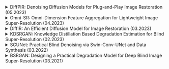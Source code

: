 <details>
<summary>DiffPIR: Denoising Diffusion Models for Plug-and-Play Image Restoration (05.2023)</summary>

---

**Data of Introduction:**

- May 15, 2023

**Conference/Publication:**

- CVPR workshop NTIRE 2023

**Authors:**

- Yuanzhi Zhu, Kai Zhang, Jingyun Liang, Jiezhang Cao, Bihan Wen, Radu Timofte, Luc Van Gool

**Abstract/Description:**

- The paper introduces DiffPIR, a method that integrates traditional plug-and-play image restoration into the diffusion sampling framework. While most existing methods focus on discriminative Gaussian denoisers, this work explores the potential of diffusion models as a generative denoiser prior for plug-and-play image restoration. The proposed approach demonstrates state-of-the-art performance on various image restoration tasks, including super-resolution, image deblurring, and inpainting.

**Main Concepts:**

- Utilization of any off-the-shelf denoiser as an implicit image prior.
- Exploration of diffusion models as a generative denoiser prior.
- Integration of traditional plug-and-play methods into the diffusion sampling framework.

**Architecture & Methods:**

- DiffPIR: A method that combines plug-and-play image restoration with diffusion models.
- Uses diffusion models as generative denoisers, offering a potential improvement over traditional Gaussian denoisers.

**Training Details:**

- Specific training details are not provided in the summary, but the paper likely delves deeper into the training process and parameters.

**Metrics:**

- Metrics related to reconstruction faithfulness and perceptual quality were used, though specific metric names are not mentioned in the summary.

**Datasets:**

- Training: Not explicitly mentioned in the summary.
- Testing: FFHQ and ImageNet datasets were used for evaluation.

**Results & Achievements:**

- DiffPIR achieves state-of-the-art performance on various image restoration tasks.
- Demonstrates superior quality in terms of reconstruction faithfulness and perceptual quality, requiring no more than 100 Neural Function Evaluations (NFEs).

**Code/Implementation:**

- The source code is available at [DiffPIR GitHub Repository](https://github.com/yuanzhi-zhu/DiffPIR).

**References:**

- [paper](https://arxiv.org/pdf/2305.08995.pdf)
- [github](https://github.com/yuanzhi-zhu/DiffPIR)

```
@inproceedings{zhu2023denoising, % DiffPIR
      title={Denoising Diffusion Models for Plug-and-Play Image Restoration},
      author={Yuanzhi Zhu and Kai Zhang and Jingyun Liang and Jiezhang Cao and Bihan Wen and Radu Timofte and Luc Van Gool},
      booktitle={IEEE Conference on Computer Vision and Pattern Recognition Workshops (NTIRE)},
      year={2023}
}
```

---
  
</details>





<details>
<summary>Omni-SR: Omni-Dimension Feature Aggregation for Lightweight Image Super-Resolution (04.2023)</summary>

---

**Date of Introduction:**

- April 2023

**Conference/Publication:**

- CVPR 2023

**Authors:**

- Not explicitly mentioned in the provided chunks, but typically available on the paper's title page.

**Abstract/Description:**

- The paper introduces the Efficient Non-Local Contrastive Attention (ENLCA) for Single Image Super-Resolution (SISR). The primary challenge addressed is the limitation of Non-Local Attention (NLA) in SISR, which often gives noisy information significant weights and consumes quadratic computational resources. The proposed ENLCA aims to perform long-range visual modeling and leverage more relevant non-local features efficiently. The method consists of two parts: Efficient Non-Local Attention (ENLA) and Sparse Aggregation. ENLA uses a kernel method to approximate the exponential function, achieving linear computational complexity. Sparse Aggregation focuses on informative features, and contrastive learning is applied to further distinguish between relevant and irrelevant features. The proposed architecture, called Efficient Non-Local Contrastive Network (ENLCN), demonstrates superior performance over state-of-the-art methods in SISR.

**Main Concepts:**

- The paper introduces the Omni Self-Attention (OSA) block based on the dense interaction principle, which can simultaneously model pixel-interaction from both spatial and channel dimensions, mining potential correlations across omni-axis (i.e., spatial and channel).
- The paper also presents the Omni-Scale Aggregation Group (OSAG), a multi-scale hierarchical aggregation block designed to achieve tailored encoding of varying scales of texture patterns.

**Architecture & Methods:**

- Omni Self-Attention (OSA): A novel omni-dimension feature aggregation scheme that exploits both spatial and channel axis information simultaneously, offering higher-order receptive field information.
- Omni-Scale Aggregation Group (OSAG): A multi-scale hierarchical aggregation block that builds three cascaded aggregators: local convolution, meso self-attention, and global self-attention, rendering an omni-scale feature extraction capability.

**Training Details:**

- Not explicitly mentioned in the provided chunks, but typically available in the paper's methodology section.

**Metrics:**

- Not explicitly mentioned in the provided chunks, but typically available in the paper's results section.

**Datasets:**

- Not explicitly mentioned in the provided chunks, but typically available in the paper's methodology section.

**Results & Achievements:**
- The proposed Omni-SR framework exhibits superior restoration performance, covering a larger interaction range while maintaining an attractive model size of 792K.

**Code/Implementation:**

- The source code is available at [Omni-SR GitHub Repository](https://github.com/Francis0625/Omni-SR).

**References:**

- [paper](https://arxiv.org/pdf/2304.10244.pdf)
- [github](https://github.com/Francis0625/Omni-SR)

```
@inproceedings{omni_sr,
  title      = {Omni Aggregation Networks for Lightweight Image Super-Resolution},
  author     = {Wang, Hang and Chen, Xuanhong and Ni, Bingbing and Liu, Yutian and Liu jinfan},
  booktitle  = {Conference on Computer Vision and Pattern Recognition},
  year       = {2023}
}
```

---

</details>





<details>
<summary>DiffIR: An Efficient Diffusion Model for Image Restoration (03.2023)</summary>

---
      
**Date of Introduction:**

- March 2023

**Conference/Publication:**

- ArXiv (preprint)

**Authors:**

- Bin Xia, Yulun Zhang, Shiyin Wang, Yitong Wang, Xinglong Wu, Yapeng Tian, Wenming Yang, and Luc Van Gool 2

**Abstract/Description:**

 - The paper introduces an efficient diffusion model for image restoration (DiffIR). Traditional diffusion models require many iterations and computational resources to generate accurate images or latent feature maps. While these models perform well in image synthesis, applying them directly to image restoration can be inefficient. DiffIR addresses this by using a diffusion model to estimate a compact image restoration prior representation (IPR) to guide the network in restoring images. This approach reduces the model size and iteration count, leading to more accurate estimations compared to traditional diffusion models.

**Main Concepts:**

- The inefficiency of traditional diffusion models when applied directly to image restoration.
- Introduction of DiffIR, which uses a diffusion model to estimate a compact IPR to guide image restoration.
- The potential of DiffIR to reduce model size and iteration count, leading to more accurate estimations.

**Architecture & Methods:**

- Compact IR Prior Extraction Network (CPEN): Extracts a compact IR prior representation (IPR) from ground-truth images.
- Dynamic IRformer (DIRformer): Uses the extracted IPR to restore low-quality images. It consists of dynamic transformer blocks in a U-net shape. These blocks include dynamic multi-head transposed attention (DMTA) and dynamic gated feed-forward network (DGFN), which use the IPR as dynamic modulation parameters to add restoration details into feature maps.

**Training Details:**

- DiffIR is trained in two stages: pretraining and training the diffusion model. In pretraining, the CPEN and DIRformer are trained together using ground-truth and low-quality images. In the second stage, the diffusion model is trained to estimate the IPR directly from low-quality images.

**Metrics:**

- Specific metrics are not mentioned in the provided text, but the paper likely uses standard image restoration metrics.

**Datasets:**

- Specific dataset names are not provided in the summary, but the paper likely uses datasets relevant to image restoration tasks.

**Results & Achievements:**

- DiffIR is presented as a more efficient alternative to traditional diffusion models for image restoration. It achieves high-quality restoration results with reduced computational resources.

**Code/Implementation:**

- The source code is available at [DiffIR GitHub Repository](https://github.com/Zj-BinXia/DiffIR).

**References:**

- [paper](https://arxiv.org/pdf/2303.09472.pdf)
- [github](https://github.com/Zj-BinXia/DiffIR)

```
@article{diffir2023efficient,
    title={DiffIR: An Efficient Diffusion Model for Image Restoration},
    journal={arXiv preprint},
    year={2023}
}
```

---

</details>





<details>
<summary>KDSRGAN: Knowledge Distillation Based Degradation Estimation for Blind Super-Resolution (02.2023)</summary>

---

**Date of Introduction:**

- February 16, 2023
  
**Conference/Publication:**

- ICLR 2023

**Authors:**

- Bin Xia, Yulun Zhang, Yitong Wang, Yapeng Tian, Wenming Yang, Radu Timofte, Luc Van Gool
  
**Abstract/Description:**

- The paper addresses the challenge of blind image super-resolution (Blind-SR), which aims to recover a high-resolution (HR) image from a low-resolution (LR) image with unknown degradations. Traditional methods often rely on explicit degradation estimators for specific degradation processes, making them less adaptable to different degradation types. This work introduces the Knowledge Distillation based Blind-SR network (KDSR) that leverages an implicit degradation estimator to extract degradation representation without needing ground-truth degradation supervision. The proposed method achieves state-of-the-art performance and can adapt to various degradation processes.

**Main Concepts:**

- The significance of degradation models in Blind-SR.
- The limitations of explicit degradation estimators in traditional Blind-SR methods.
- The introduction of an implicit degradation representation (IDR) learning framework for Blind-SR.

**Architecture & Methods:**

- KD-IDE (Knowledge Distillation based Implicit Degradation Estimator): An estimator that predicts accurate implicit degradation representation (IDR) without relying on ground-truth degradation.
- IDR-DCRB (IDR-based Dynamic Convolution Residual Blocks): An efficient SR network designed to utilize the IDR for super-resolution.

**Training Details:**

- The KDSR model involves a two-stage training process. Initially, a teacher network is trained with paired HR and LR images. Subsequently, a student network is trained to extract the same IDR as the teacher network from LR images directly.

**Metrics:**

- While specific metrics are not detailed in the provided summary, the paper likely employs standard super-resolution evaluation metrics.

**Datasets:**

- The exact datasets used are not specified in the summary, but given the context, diverse datasets representing various degradation types are likely used.

**Results & Achievements:**

- KDSR demonstrates superior performance in different degradation settings, from simple to complex, showcasing its adaptability and effectiveness.

**Code/Implementation:**

- The source code is available at [KDSR GitHub Repository](https://github.com/Zj-BinXia/KDSR).

**References:**

- [paper](https://arxiv.org/pdf/2211.16928.pdf)
- [github](https://github.com/Zj-BinXia/KDSR)

```
@InProceedings{xia2022knowledge,
  title={Knowledge Distillation based Degradation Estimation for Blind Super-Resolution},
  author={Xia, Bin and Zhang, Yulun and Wang, Yitong and Tian, Yapeng and Yang, Wenming and Timofte, Radu and Van Gool, Luc},
  journal={ICLR},
  year={2023}
}
```

---
      
</details>





<details>
<summary>SCUNet: Practical Blind Denoising via Swin-Conv-UNet and Data Synthesis (03.2022)</summary>

---

**Date of Introduction:**

- March 28, 2022

**Conference/Publication:**

- ArXiv (preprint)

**Authors:**

- Kai Zhang, Yawei Li, Jingyun Liang, Jiezhang Cao, Yulun Zhang, Hao Tang, Radu Timofte, Luc Van Gool

**Abstract/Description:**

- The paper addresses the challenge of blind image denoising, where most existing methods rely on simple noise assumptions. The authors propose a new approach, DiffPIR, that integrates traditional plug-and-play image restoration into the diffusion sampling framework. The proposed method, Swin-Conv-UNet, combines the strengths of the Swin Transformer and convolutional networks. Additionally, a new noise degradation model is introduced, which considers various types of noise and incorporates strategies like random shuffle and double degradation. The method achieves state-of-the-art performance on various denoising tasks.

**Main Concepts:**

- Challenges with existing denoising methods and their reliance on simple noise assumptions.
- Introduction of Swin-Conv-UNet, which combines local modeling ability of convolutional layers with non-local modeling of Swin Transformer.
- Design of a practical noise degradation model that considers various noise types and incorporates strategies for more realistic training.

**Architecture & Methods:**

- Swin-Conv-UNet (SCUNet): A network that integrates Swin Transformer blocks with convolutional layers. It's designed to capture both local and non-local image features effectively.
- Noise Degradation Model: A model that simulates various types of noise, including Gaussian, Poisson, speckle, JPEG compression, and camera sensor noises. It also uses strategies like random shuffle and double degradation.

**Training Details:**

- The paper emphasizes the importance of a realistic noise model for training. While specific training details are not provided in the summary, the paper likely delves deeper into the training process and parameters.

**Metrics:**

- The paper likely uses standard denoising metrics, though specific metric names are not mentioned in the summary.

**Datasets:**

- The paper mentions the use of various noise types for training, suggesting the use of diverse datasets. Specific dataset names are not provided in the summary.

**Results & Achievements:**

- The proposed Swin-Conv-UNet achieves state-of-the-art performance on denoising tasks.
- The noise degradation model improves the practicability of the denoising model for real images.

**Code/Implementation:**

- The source code is available at [SCUNet GitHub Repository](https://github.com/cszn/SCUNet).

**References:**

- [paper](https://arxiv.org/pdf/2203.13278.pdf)
- [github](https://github.com/cszn/SCUNet)

```
@article{zhang2022practical,
title={Practical Blind Denoising via Swin-Conv-UNet and Data Synthesis},
author={Zhang, Kai and Li, Yawei and Liang, Jingyun and Cao, Jiezhang and Zhang, Yulun and Tang, Hao and Timofte, Radu and Van Gool, Luc},
journal={arXiv preprint},
year={2022}
}
```

---
      
</details>





<details>
<summary>BSRGAN: Designing a Practical Degradation Model for Deep Blind Image Super-Resolution (03.2021)</summary>

---

**Date of Introduction:**

- March 14, 2021 (arXiv:2103.14006v2 [eess.IV] 30 Sep 2021)

**Conference/Publication:**

- ICCV 2021

**Authors:**

- Kai Zhang, Jingyun Liang, Luc Van Gool, Radu Timofte

**Abstract/Description:**

- The paper emphasizes the importance of the degradation model in single image super-resolution (SISR) methods. Existing models may not perform well if the assumed degradation deviates from real images. The authors propose a more complex but practical degradation model that considers randomly shuffled blur, downsampling, and noise degradations. This model aims to cover the diverse degradations of real images. The paper also introduces a deep blind ESRGAN super-resolver trained with this degradation model, demonstrating its effectiveness in real SISR applications.

**Main Concepts:**

- Importance of the degradation model in SISR methods.
- Challenges with existing SISR methods and their assumptions.
- Introduction of a new degradation model that considers diverse degradations of real images.

**Architecture & Methods:**

- Degradation Model: The proposed model considers blur (approximated by two convolutions with isotropic and anisotropic Gaussian kernels), downsampling (chosen from nearest, bilinear, and bicubic interpolations), and noise (Gaussian noise, JPEG compression, and camera sensor noise).
- Random Shuffle Strategy: Instead of the traditional blur/downsampling/noise-addition pipeline, the authors propose a random shuffle strategy for these degradations.
- Deep Blind ESRGAN: A super-resolver trained using the new degradation model.

**Training Details:**

- The paper highlights the use of the new degradation model to synthesize realistic LR images from HR images, providing unlimited paired LR/HR training data without misalignment issues.

**Metrics:**

- Specific metrics are not mentioned in the summary, but the paper likely uses standard SISR metrics.

**Datasets:**

- The degradation model is designed to be applicable to real images with diverse degradations. Specific dataset names are not provided in the summary.

**Results & Achievements:**

- The proposed degradation model improves the practicability of deep super-resolvers, making them more applicable to real SISR tasks.

**Code/Implementation:**

- The source code is available at [BSRGAN GitHub Repository](https://github.com/cszn/BSRGAN).

**References:**

- [paper](https://arxiv.org/pdf/2103.14006.pdf)
- [github](https://github.com/cszn/BSRGAN)

```
@inproceedings{zhang2021designing,
    title={Designing a Practical Degradation Model for Deep Blind Image Super-Resolution},
    author={Zhang, Kai and Liang, Jingyun and Van Gool, Luc and Timofte, Radu},
    booktitle={IEEE International Conference on Computer Vision},
    pages={4791--4800},
    year={2021}
}
```

---
      
</details>




